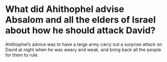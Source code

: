 # What did Ahithophel advise Absalom and all the elders of Israel about how he should attack David?

Ahithophel’s advice was to have a large army carry out a surprise attack on David at night when he was weary and weak, and bring back all the people for them to rule.

